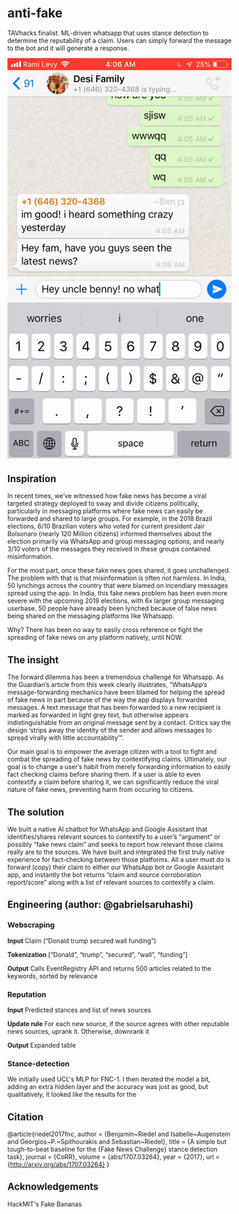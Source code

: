 # anti-fake
TAVhacks finalist. ML-driven whatsapp that uses stance detection to determine the reputability of a claim. Users can simply forward the message to the bot and it will generate a response.

![alt text](https://github.com/gabrielsaruhashi/anti-fake/blob/master/botaction.gif "Bot in action")

## Inspiration
In recent times, we’ve witnessed how fake news has become a viral targeted strategy deployed to sway and divide citizens politically, particularly in messaging platforms where fake news can easily be forwarded and shared to large groups. 
For example, in the 2018 Brazil elections, 6/10 Brazilian voters who voted for current president Jair Bolsonaro (nearly 120 Million citizens) informed themselves about the election primarily via WhatsApp and group messaging options, and nearly 3/10 voters of the messages they received in these groups contained misinformation. 

For the most part, once these fake news goes shared, it goes unchallenged. The problem with that is that misinformation is often not harmless. In India, 50 lynchings across the country that were blamed on incendiary messages spread using the app.
In India, this fake news problem has been even more severe with the upcoming 2019 elections, with 6x larger group messaging userbase. 50 people have already been lynched because of false news being shared on the messaging platforms like Whatsapp. 

Why? There has been no way to easily cross reference or fight the spreading of fake news on any platform natively, until NOW.

## The insight
The forward dilemma has been a tremendous challenge for Whatsapp. As the Guardian’s article from this week clearly illustrates, “WhatsApp’s message-forwarding mechanics have been blamed for helping the spread of fake news in part because of the way the app displays forwarded messages. A text message that has been forwarded to a new recipient is marked as forwarded in light grey text, but otherwise appears indistinguishable from an original message sent by a contact. Critics say the design ‘strips away the identity of the sender and allows messages to spread virally with little accountability’”.

Our main goal is to empower the average citizen with a tool to fight and combat the spreading of fake news by contextifying claims. Ultimately, our goal is to change a user’s habit from merely forwarding information to easily fact checking claims before sharing them. 
If a user is able to even contextify a claim before sharing it, we can significantly reduce the viral nature of fake news, preventing harm from occuring to citizens.


## The solution
We built a native AI chatbot for WhatsApp and Google Assistant that identifies/shares relevant sources to contextify to a user’s “argument” or possibly “fake news claim” and seeks to report how relevant those claims really are to the sources. We have built and integrated the first truly native experience for fact-checking between those platforms. All a user must do is forward (copy) their claim to either our WhatsApp bot or Google Assistant app, and instantly the bot returns “claim and source corroboration report/score” along with a list of relevant sources to contextify a claim.

## Engineering (author: @gabrielsaruhashi)
 
### Webscraping
**Input**
Claim (“Donald trump secured wall funding”)

**Tokenization**
[“Donald”, “trump”, “secured”, “wall”, “funding”]

**Output**
Calls EventRegistry API and returns 500 articles related to the keywords, sorted by relevance


### Reputation
**Input**
Predicted stances and list of news sources

**Update rule**
For each new source, if the source agrees with other reputable news sources, uprank it. Otherwise, downrank it

**Output**
Expanded table


### Stance-detection
We initially used UCL's MLP for FNC-1. I then iterated the model a bit, adding an extra hidden layer and the accuracy was just as good, but qualitatively, it looked like the results for the  

## Citation
@article{riedel2017fnc,
    author = {Benjamin~Riedel and Isabelle~Augenstein and Georgios~P.~Spithourakis and Sebastian~Riedel},
    title = {A simple but tough-to-beat baseline for the {Fake News Challenge} stance detection task},
    journal = {CoRR},
    volume = {abs/1707.03264},
    year = {2017},
    url = {http://arxiv.org/abs/1707.03264}
}

## Acknowledgements
HackMIT's Fake Bananas 
